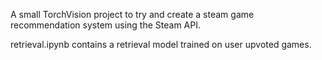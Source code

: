 A small TorchVision project to try and create a steam game recommendation system using the Steam API. 

retrieval.ipynb contains a retrieval model trained on user upvoted games.